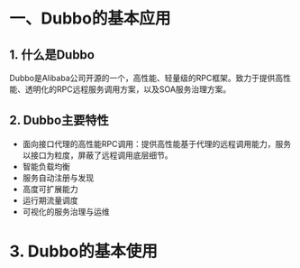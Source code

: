# 一、Dubbo的基本应用

## 1. 什么是Dubbo

​	Dubbo是Alibaba公司开源的一个，高性能、轻量级的RPC框架。致力于提供高性能、透明化的RPC远程服务调用方案，以及SOA服务治理方案。

## 2. Dubbo主要特性

- 面向接口代理的高性能RPC调用：提供高性能基于代理的远程调用能力，服务以接口为粒度，屏蔽了远程调用底层细节。
- 智能负载均衡
- 服务自动注册与发现
- 高度可扩展能力
- 运行期流量调度
- 可视化的服务治理与运维

# 3. Dubbo的基本使用

